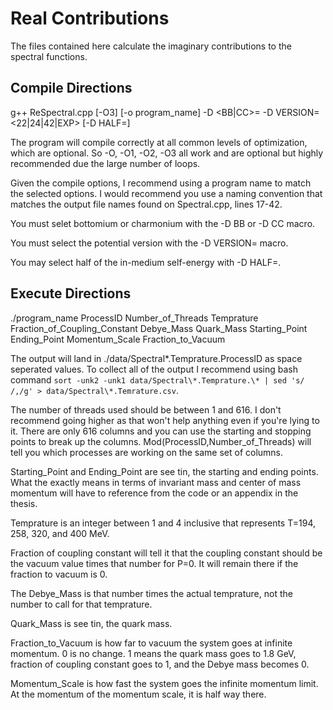 # Real Contributions

The files contained here calculate the imaginary contributions to the spectral functions.

## Compile Directions

g++ ReSpectral.cpp \[-O3\] \[-o program_name\] -D \<BB|CC\>= -D VERSION=\<22|24|42|EXP\> \[-D HALF=\]

The program will compile correctly at all common levels of optimization, which are optional. So -O, -O1, -O2, -O3 all work and are optional but highly recommended due the large number of loops.

Given the compile options, I recommend using a program name to match the selected options. I would recommend you use a naming convention that matches the output file names found on Spectral.cpp, lines 17-42.

You must selet bottomium or charmonium with the -D BB or -D CC macro.

You must select the potential version with the -D VERSION= macro.

You may select half of the in-medium self-energy with -D HALF=.

## Execute Directions

./program\_name ProcessID Number\_of\_Threads Temprature Fraction\_of\_Coupling\_Constant Debye\_Mass Quark\_Mass Starting\_Point Ending\_Point Momentum\_Scale Fraction\_to\_Vacuum

The output will land in ./data/Spectral\*.Temprature.ProcessID as space seperated values. To collect all of the output I recommend using bash command `sort -unk2 -unk1 data/Spectral\*.Temprature.\* | sed 's/ /,/g' > data/Spectral\*.Temrature.csv`.

The number of threads used should be between 1 and 616. I don't recommend going higher as that won't help anything even if you're lying to it. There are only 616 columns and you can use the starting and stopping points to break up the columns. Mod(ProcessID,Number\_of\_Threads) will tell you which processes are working on the same set of columns.

Starting\_Point and Ending\_Point are see tin, the starting and ending points. What the exactly means in terms of invariant mass and center of mass momentum will have to reference from the code or an appendix in the thesis.

Temprature is an integer between 1 and 4 inclusive that represents T=194, 258, 320, and 400 MeV.

Fraction of coupling constant will tell it that the coupling constant should be the vacuum value times that number for P=0. It will remain there if the fraction to vacuum is 0.

The Debye\_Mass is that number times the actual temprature, not the number to call for that temprature.

Quark\_Mass is see tin, the quark mass.

Fraction\_to\_Vacuum is how far to vacuum the system goes at infinite momentum. 0 is no change. 1 means the quark mass goes to 1.8 GeV, fraction of coupling constant goes to 1, and the Debye mass becomes 0.

Momentum\_Scale is how fast the system goes the infinite momentum limit. At the momentum of the momentum scale, it is half way there.

